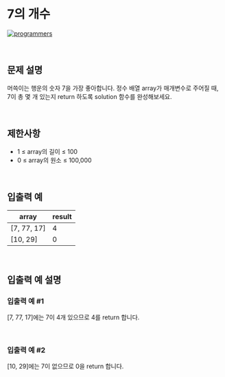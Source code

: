 # 7의 개수

[![programmers](https://user-images.githubusercontent.com/69426184/209522553-bab40080-50ba-4743-86a3-f6198bff3974.png)](https://school.programmers.co.kr/learn/courses/30/lessons/120912)

<br/>

## 문제 설명

머쓱이는 행운의 숫자 7을 가장 좋아합니다. 정수 배열 array가 매개변수로 주어질 때, 7이 총 몇 개 있는지 return 하도록 solution 함수를 완성해보세요.

<br/>

## 제한사항

-   1 ≤ array의 길이 ≤ 100
-   0 ≤ array의 원소 ≤ 100,000

<br/>

## 입출력 예

| array       | result |
| ----------- | ------ |
| [7, 77, 17] | 4      |
| [10, 29]    | 0      |

<br/>

## 입출력 예 설명

### 입출력 예 #1

[7, 77, 17]에는 7이 4개 있으므로 4를 return 합니다.

<br/>

### 입출력 예 #2

[10, 29]에는 7이 없으므로 0을 return 합니다.
